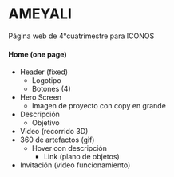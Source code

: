 
# AMEYALI
Página web de 4°cuatrimestre para ICONOS

#### Home (one page)

- Header (fixed)
  - Logotipo
  - Botones (4)
- Hero Screen
  - Imagen de proyecto con copy en grande
- Descripción
  - Objetivo
- Video (recorrido 3D)
- 360 de artefactos (gif)
  - Hover con descripción
    - Link (plano de objetos)
- Invitación (video funcionamiento)

